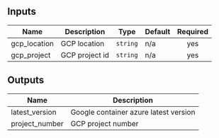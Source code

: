 <!-- BEGINNING OF PRE-COMMIT-TERRAFORM DOCS HOOK -->
## Inputs

| Name | Description | Type | Default | Required |
|------|-------------|------|---------|:--------:|
| gcp\_location | GCP location | `string` | n/a | yes |
| gcp\_project | GCP project id | `string` | n/a | yes |

## Outputs

| Name | Description |
|------|-------------|
| latest\_version | Google container azure latest version |
| project\_number | GCP project number |

<!-- END OF PRE-COMMIT-TERRAFORM DOCS HOOK -->
